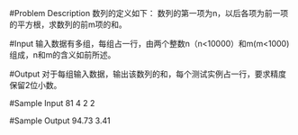 #Problem Description
    数列的定义如下：
    数列的第一项为n，以后各项为前一项的平方根，求数列的前m项的和。
 

#Input
    输入数据有多组，每组占一行，由两个整数n（n<10000）和m(m<1000)组成，n和m的含义如前所述。
 

#Output
    对于每组输入数据，输出该数列的和，每个测试实例占一行，要求精度保留2位小数。
 

#Sample Input
    81 4
    2 2
 

#Sample Output
    94.73
    3.41

